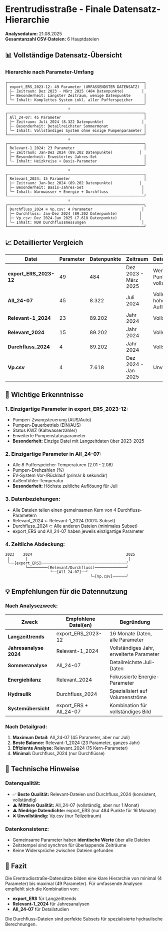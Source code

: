 # Erentrudisstraße - Finale Datensatz-Hierarchie

**Analysedatum:** 21.08.2025  
**Gesamtanzahl CSV-Dateien:** 6 Hauptdateien

## 📊 Vollständige Datensatz-Übersicht

### Hierarchie nach Parameter-Umfang

```
┌─────────────────────────────────────────────────────────────┐
│ export_ERS_2023-12: 49 Parameter (UMFASSENDSTER DATENSATZ)  │
│ ├─ Zeitraum: Dez 2023 - März 2025 (484 Datenpunkte)        │
│ ├─ Besonderheit: Längster Zeitraum, wenige Datenpunkte      │
│ └─ Inhalt: Komplettes System inkl. aller Pufferspeicher     │
└─────────────────────────────────────────────────────────────┘
                            ⬇
┌─────────────────────────────────────────────────────────────┐
│ All_24-07: 45 Parameter                                     │
│ ├─ Zeitraum: Juli 2024 (8.322 Datenpunkte)                 │
│ ├─ Besonderheit: Detailreichster Sommermonat                │
│ └─ Inhalt: Vollständiges System ohne einige Pumpenparameter │
└─────────────────────────────────────────────────────────────┘
                            ⬇
┌─────────────────────────────────────────────────────────────┐
│ Relevant-1_2024: 23 Parameter                               │
│ ├─ Zeitraum: Jan-Dez 2024 (89.202 Datenpunkte)            │
│ ├─ Besonderheit: Erweitertes Jahres-Set                     │
│ └─ Inhalt: Heizkreise + Basis-Parameter                     │
└─────────────────────────────────────────────────────────────┘
                            ⬇
┌─────────────────────────────────────────────────────────────┐
│ Relevant_2024: 15 Parameter                                 │
│ ├─ Zeitraum: Jan-Dez 2024 (89.202 Datenpunkte)            │
│ ├─ Besonderheit: Basis-Jahres-Set                          │
│ └─ Inhalt: Warmwasser + Energie + Durchfluss               │
└─────────────────────────────────────────────────────────────┘
                            ⬇
┌─────────────────────────────────────────────────────────────┐
│ Durchfluss_2024 ≡ Vp.csv: 4 Parameter                      │
│ ├─ Durchfluss: Jan-Dez 2024 (89.202 Datenpunkte)          │
│ ├─ Vp.csv: Dez 2024-Jan 2025 (7.618 Datenpunkte)          │
│ └─ Inhalt: NUR Durchflussmessungen                         │
└─────────────────────────────────────────────────────────────┘
```

## 📈 Detaillierter Vergleich

| Datei | Parameter | Datenpunkte | Zeitraum | Datenqualität | Verwendungszweck |
|-------|-----------|-------------|----------|---------------|------------------|
| **export_ERS_2023-12** | 49 | 484 | Dez 2023 - März 2025 | Wenige Punkte, aber vollständig | Langzeit-Systemübersicht |
| **All_24-07** | 45 | 8.322 | Juli 2024 | Vollständig, hohe Auflösung | Sommer-Detailanalyse |
| **Relevant-1_2024** | 23 | 89.202 | Jahr 2024 | Vollständig | Jahres-Heizungsanalyse |
| **Relevant_2024** | 15 | 89.202 | Jahr 2024 | Vollständig | Jahres-Energieanalyse |
| **Durchfluss_2024** | 4 | 89.202 | Jahr 2024 | Vollständig | Hydraulische Analyse |
| **Vp.csv** | 4 | 7.618 | Dez 2024 - Jan 2025 | Unvollständig | Durchfluss-Snapshot |

## 🔑 Wichtige Erkenntnisse

### 1. **Einzigartige Parameter in export_ERS_2023-12:**
- Pumpen-Zwangsteuerung (AUS/Auto)
- Pumpen-Dauerbetrieb (EIN/AUS)
- Status KWZ (Kaltwasserzähler)
- Erweiterte Pumpenstatusparameter
- **Besonderheit:** Einzige Datei mit Langzeitdaten über 2023-2025

### 2. **Einzigartige Parameter in All_24-07:**
- Alle 8 Pufferspeicher-Temperaturen (2.01 - 2.08)
- Pumpen-Drehzahlen (%)
- EV-System Vor-/Rücklauf (primär & sekundär)
- Außenfühler-Temperatur
- **Besonderheit:** Höchste zeitliche Auflösung für Juli

### 3. **Datenbeziehungen:**
- Alle Dateien teilen einen gemeinsamen Kern von 4 Durchfluss-Parametern
- Relevant_2024 ⊂ Relevant-1_2024 (100% Subset)
- Durchfluss_2024 ⊂ Alle anderen Dateien (minimales Subset)
- export_ERS und All_24-07 haben jeweils einzigartige Parameter

### 4. **Zeitliche Abdeckung:**
```
2023    2024                                          2025
 |       |                                             |
 └──[export_ERS]──────────────────────────────────────┘
         └─────────[Relevant/Durchfluss]──────────────┘
                    └──[All_24-07]──┘
                                      └─[Vp.csv]──────┘
```

## 💡 Empfehlungen für die Datennutzung

### Nach Analysezweck:

| Zweck | Empfohlene Datei(en) | Begründung |
|-------|---------------------|------------|
| **Langzeittrends** | export_ERS_2023-12 | 16 Monate Daten, alle Parameter |
| **Jahresanalyse 2024** | Relevant-1_2024 | Vollständiges Jahr, erweiterte Parameter |
| **Sommeranalyse** | All_24-07 | Detailreichste Juli-Daten |
| **Energiebilanz** | Relevant_2024 | Fokussierte Energie-Parameter |
| **Hydraulik** | Durchfluss_2024 | Spezialisiert auf Volumenströme |
| **Systemübersicht** | export_ERS + All_24-07 | Kombination für vollständiges Bild |

### Nach Detailgrad:

1. **Maximum Detail:** All_24-07 (45 Parameter, aber nur Juli)
2. **Beste Balance:** Relevant-1_2024 (23 Parameter, ganzes Jahr)
3. **Effiziente Analyse:** Relevant_2024 (15 Kern-Parameter)
4. **Minimal:** Durchfluss_2024 (nur Durchflüsse)

## 📝 Technische Hinweise

### Datenqualität:
- ✅ **Beste Qualität:** Relevant-Dateien und Durchfluss_2024 (konsistent, vollständig)
- ⚠️ **Mittlere Qualität:** All_24-07 (vollständig, aber nur 1 Monat)
- ⚠️ **Niedrige Datendichte:** export_ERS (nur 484 Punkte für 16 Monate)
- ❌ **Unvollständig:** Vp.csv (nur Teilzeitraum)

### Datenkonsistenz:
- Gemeinsame Parameter haben **identische Werte** über alle Dateien
- Zeitstempel sind synchron für überlappende Zeiträume
- Keine Widersprüche zwischen Dateien gefunden

## 🎯 Fazit

Die Erentrudisstraße-Datensätze bilden eine klare Hierarchie von minimal (4 Parameter) bis maximal (49 Parameter). Für umfassende Analysen empfiehlt sich die Kombination von:
- **export_ERS** für Langzeittrends
- **Relevant-1_2024** für Jahresanalysen
- **All_24-07** für Detailstudien

Die Durchfluss-Dateien sind perfekte Subsets für spezialisierte hydraulische Berechnungen.